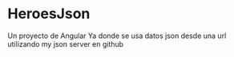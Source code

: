 # HeroesJson
Un proyecto de Angular Ya donde se usa datos json desde una url utilizando my json server en github
